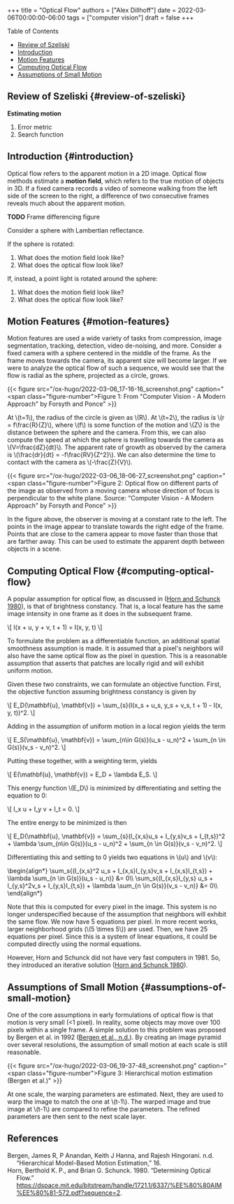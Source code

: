+++
title = "Optical Flow"
authors = ["Alex Dillhoff"]
date = 2022-03-06T00:00:00-06:00
tags = ["computer vision"]
draft = false
+++

<div class="ox-hugo-toc toc">

<div class="heading">Table of Contents</div>

- [Review of Szeliski](#review-of-szeliski)
- [Introduction](#introduction)
- [Motion Features](#motion-features)
- [Computing Optical Flow](#computing-optical-flow)
- [Assumptions of Small Motion](#assumptions-of-small-motion)

</div>
<!--endtoc-->



## Review of Szeliski {#review-of-szeliski}

**Estimating motion**

1.  Error metric
2.  Search function


## Introduction {#introduction}

Optical flow refers to the apparent motion in a 2D image. Optical flow methods estimate a **motion field**, which refers to the true motion of objects in 3D. If a fixed camera records a video of someone walking from the left side of the screen to the right, a difference of two consecutive frames reveals much about the apparent motion.

**TODO** Frame differencing figure

Consider a sphere with Lambertian reflectance.

If the sphere is rotated:

1.  What does the motion field look like?
2.  What does the optical flow look like?

If, instead, a point light is rotated around the sphere:

1.  What does the motion field look like?
2.  What does the optical flow look like?


## Motion Features {#motion-features}

Motion features are used a wide variety of tasks from compression, image segmentation, tracking, detection, video de-noising, and more.
Consider a fixed camera with a sphere centered in the middle of the frame.
As the frame moves towards the camera, its apparent size will become larger.
If we were to analyze the optical flow of such a sequence, we would see that the flow is radial as the sphere, projected as a circle, grows.

{{< figure src="/ox-hugo/2022-03-06_17-16-16_screenshot.png" caption="<span class=\"figure-number\">Figure 1: </span>From \"Computer Vision - A Modern Approach\" by Forsyth and Ponce" >}}

At \\(t=1\\), the radius of the circle is given as \\(R\\).
At \\(t=2\\), the radius is \\(r = f\frac{R}{Z}\\), where \\(f\\) is some function of the motion and \\(Z\\) is the distance between the sphere and the camera.
From this, we can also compute the speed at which the sphere is travelling towards the camera as \\(V=\frac{dZ}{dt}\\).
The apparent rate of growth as observed by the camera is \\(\frac{dr}{dt} = -f\frac{RV}{Z^2}\\).
We can also determine the time to contact with the camera as \\(-\frac{Z}{V}\\).

{{< figure src="/ox-hugo/2022-03-06_18-06-27_screenshot.png" caption="<span class=\"figure-number\">Figure 2: </span>Optical flow on different parts of the image as observed from a moving camera whose direction of focus is perpendicular to the white plane. Source: \"Computer Vision - A Modern Approach\" by Forsyth and Ponce" >}}

In the figure above, the observer is moving at a constant rate to the left.
The points in the image appear to translate towards the right edge of the frame.
Points that are close to the camera appear to move faster than those that are farther away.
This can be used to estimate the apparent depth between objects in a scene.


## Computing Optical Flow {#computing-optical-flow}

A popular assumption for optical flow, as discussed in (<a href="#citeproc_bib_item_2">Horn and Schunck 1980</a>), is that of brightness constancy.
That is, a local feature has the same image intensity in one frame as it does in the subsequent frame.

\\[
I(x + u, y + v, t + 1) = I(x, y, t)
\\]

To formulate the problem as a differentiable function, an additional spatial smoothness assumption is made.
It is assumed that a pixel's neighbors will also have the same optical flow as the pixel in question.
This is a reasonable assumption that asserts that patches are locally rigid and will exhibit uniform motion.

Given these two constraints, we can formulate an objective function.
First, the objective function assuming brightness constancy is given by

\\[
E\_D(\mathbf{u}, \mathbf{v}) = \sum\_{s}(I(x\_s + u\_s, y\_s + v\_s, t + 1) - I(x, y, t))^2.
\\]

Adding in the assumption of uniform motion in a local region yields the term

\\[
E\_S(\mathbf{u}, \mathbf{v}) = \sum\_{n\in G(s)}(u\_s - u\_n)^2 + \sum\_{n \in G(s)}(v\_s - v\_n)^2.
\\]

Putting these together, with a weighting term, yields

\\[
E(\mathbf{u}, \mathbf{v}) = E\_D + \lambda E\_S.
\\]

This energy function \\(E\_D\\) is minimized by differentiating and setting the equation to 0:

\\[
I\_x u + I\_y v + I\_t = 0.
\\]

The entire energy to be minimized is then

\\[
E\_D(\mathbf{u}, \mathbf{v}) = \sum\_{s}(I\_{x,s}u\_s + I\_{y,s}v\_s + I\_{t,s})^2 + \lambda \sum\_{n\in G(s)}(u\_s - u\_n)^2 + \sum\_{n \in G(s)}(v\_s - v\_n)^2.
\\]

Differentiating this and setting to 0 yields two equations in \\(u\\) and \\(v\\):

\begin{align\*}
\sum\_s{(I\_{x,s}^2 u\_s + I\_{x,s}I\_{y,s}v\_s + I\_{x,s}I\_{t,s}) + \lambda \sum\_{n \in G(s)}(u\_s - u\_n)} &= 0\\\\
\sum\_s{(I\_{x,s}I\_{y,s} u\_s + I\_{y,s}^2v\_s + I\_{y,s}I\_{t,s}) + \lambda \sum\_{n \in G(s)}(v\_s - v\_n)} &= 0\\\\
\end{align\*}

Note that this is computed for every pixel in the image.
This system is no longer underspecified because of the assumption that neighbors will exhibit the same flow.
We now have 5 equations per pixel.
In more recent works, larger neighborhood grids (\\(5 \times 5\\)) are used.
Then, we have 25 equations per pixel.
Since this is a system of linear equations, it could be computed directly using the normal equations.

However, Horn and Schunck did not have very fast computers in 1981.
So, they introduced an iterative solution (<a href="#citeproc_bib_item_2">Horn and Schunck 1980</a>).


## Assumptions of Small Motion {#assumptions-of-small-motion}

One of the core assumptions in early formulations of optical flow is that motion is very small (&lt;1 pixel).
In reality, some objects may move over 100 pixels within a single frame.
A simple solution to this problem was proposed by Bergen et al. in 1992 (<a href="#citeproc_bib_item_1">Bergen et al., n.d.</a>).
By creating an image pyramid over several resolutions, the assumption of small motion at each scale is still reasonable.

{{< figure src="/ox-hugo/2022-03-06_19-37-48_screenshot.png" caption="<span class=\"figure-number\">Figure 3: </span>Hierarchical motion estimation (Bergen et al.)" >}}

At one scale, the warping parameters are estimated.
Next, they are used to warp the image to match the one at \\(t-1\\).
The warped image and true image at \\(t-1\\) are compared to refine the parameters.
The refined parameters are then sent to the next scale layer.

## References

<style>.csl-entry{text-indent: -1.5em; margin-left: 1.5em;}</style><div class="csl-bib-body">
  <div class="csl-entry"><a id="citeproc_bib_item_1"></a>Bergen, James R, P Anandan, Keith J Hanna, and Rajesh Hingorani. n.d. “Hierarchical Model-Based Motion Estimation,” 16.</div>
  <div class="csl-entry"><a id="citeproc_bib_item_2"></a>Horn, Berthold K. P., and Brian G. Schunck. 1980. “Determining Optical Flow.” <a href="https://dspace.mit.edu/bitstream/handle/1721.1/6337/%EE%80%80AIM%EE%80%81-572.pdf?sequence=2">https://dspace.mit.edu/bitstream/handle/1721.1/6337/%EE%80%80AIM%EE%80%81-572.pdf?sequence=2</a>.</div>
</div>

